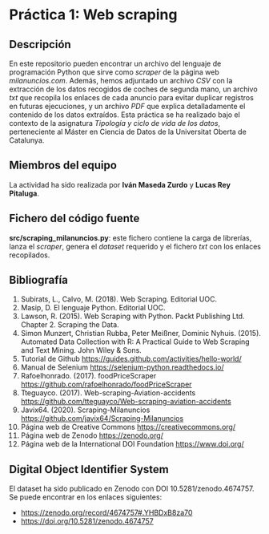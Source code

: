 # Práctica 1: Web scraping

## Descripción

En este repositorio pueden encontrar un archivo del lenguaje de programación Python que sirve como _scraper_ de la página web _milanuncios.com_. Además, hemos adjuntado un archivo _CSV_ con la extracción de los datos recogidos de coches de segunda mano, un archivo _txt_ que recopila los enlaces de cada anuncio para evitar duplicar registros en futuras ejecuciones, y un archivo _PDF_ que explica detalladamente el contenido de los datos extraídos.
Esta práctica se ha realizado bajo el contexto de la asignatura _Tipología y ciclo de vida de los datos_, perteneciente al Máster en Ciencia de Datos de la Universitat Oberta de Catalunya.

## Miembros del equipo

La actividad ha sido realizada por **Iván Maseda Zurdo** y **Lucas Rey Pitaluga**.

## Fichero del código fuente

**src/scraping_milanuncios.py**: este fichero contiene la carga de librerías, lanza el _scraper_, genera el _dataset_ requerido y el fichero _txt_ con los enlaces recopilados.

## Bibliografía

1. Subirats, L., Calvo, M. (2018). Web Scraping. Editorial UOC.
2. Masip, D. El lenguaje Python. Editorial UOC.
3. Lawson, R. (2015). Web Scraping with Python. Packt Publishing Ltd. Chapter 2. Scraping the Data.
4. Simon Munzert, Christian Rubba, Peter Meißner, Dominic Nyhuis. (2015). Automated Data Collection with R: A Practical Guide to Web Scraping and Text Mining. John Wiley & Sons.
5. Tutorial de Github https://guides.github.com/activities/hello-world/
6. Manual de Selenium https://selenium-python.readthedocs.io/
7. Rafoelhonrado. (2017). foodPriceScraper https://github.com/rafoelhonrado/foodPriceScraper
8. Tteguayco. (2017). Web-scraping-Aviation-accidents https://github.com/tteguayco/Web-scraping-aviation-accidents
9. Javix64. (2020). Scraping-Milanuncios https://github.com/javix64/Scraping-Milanuncios
10. Página web de Creative Commons https://creativecommons.org/
11. Página web de Zenodo https://zenodo.org/
12. Página web de la International DOI Foundation https://www.doi.org/

## Digital Object Identifier System

El dataset ha sido publicado en Zenodo con DOI 10.5281/zenodo.4674757. Se puede encontrar en los enlaces siguientes:
- https://zenodo.org/record/4674757#.YHBDxB8za70
- https://doi.org/10.5281/zenodo.4674757



